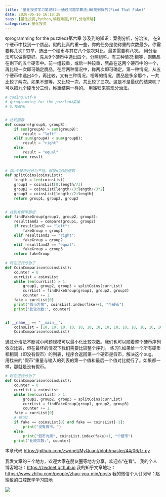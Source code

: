 ```yaml
---
title: '量化投资学习笔记52——通过问题学算法:06找到假的(Find That Fake)'
date: 2020-05-16 16:18:28
tags: [量化投资,Python,编程难题,MIT,分治策略]
categories: 量化投资
---
```

《programming for the puzzled》第六章
涉及到的知识：案例分析，分治法。
在9个硬币中找到一个赝品。假的比真的重一些，你的任务是使称重的次数最少。你需要称几次?
穷举，选出一个硬币与其它八个依次对比，最差需要称八次。
用分治法可以做得更好。先从9个硬币中选出四个，分两组称。有三种情况:相等，则赝品在剩下的五个硬币中。前一组较重，或后一种较重，赝品在这两个硬币中的一个，再比较一次即可确定赝品。在后两种情况中，称两次即可确定。第一种情况，从五个硬币中选出4个，再比较，又有三种情况。相等的情况，赝品是多余那个，一共比较了两次。如果不想等，又比较一次，共比较了三次。这是不是最优的结果呢？可以把九个硬币分三份，称重结果一样的。
用递归来实现分治法。
```python
# coding:utf-8
# 《programming for the puzzled》实操
# 6.找假币


# 比较函数
def compare(groupA, groupB):
    if sum(groupA) > sum(groupB):
        result = "left"
    elif sum(groupA) < sum(groupB):
        result = "right"
    else:
        result = "equal"
    return result
   
   
# 将n个硬币划分为三组，假设n为3的倍数
def splitCoins(coinsList):
    length = len(coinsList)
    group1 = coinsList[0:length//3]
    group2 = coinsList[length//3:length//3*2]
    group3 = coinsList[length//2:length]
    return group1, group2, group3
   
   
# 找到有假币那组
def findFakeGroup(group1, group2, group3):
    result1and2 = compare(group1, group2)
    if result1and2 == "left":
        fakeGroup = group1
    elif result1and2 == "right":
        fakeGroup = group2
    elif result1and2 == "equal":
        fakeGroup = group3
    return fakeGroup
   
# 现在进行分治了
def CoinComparison(coinsList):
    counter = 0
    currList = coinsList
    while len(currList) > 1:
        group1, group2, group3 = splitCoins(currList)
        currList = findFakeGroup(group1, group2, group3)
        counter += 1
    fake = currList[0]
    print("假币为第", coinsList.index(fake)+1, "个硬币")
    print("比较次数:", counter)


if __name__ == "__main__":
    coinsList = [10, 10, 10, 10, 10, 10, 10, 10, 10, 10, 10, 10, 10, 10, 10, 10, 10, 10, 11, 10, 10, 10, 10, 10, 10, 10, 10]
    CoinComparison(coinsList)
```
通过分治法不断减小问题规模可以最小化比较次数。我们也可以顺着整个硬币序列依次比较，但在最坏的情况下我们需要比较整个序列。
练习1.如果给一个所有硬币都相同（即没有假币）的列表，程序会返回第一个硬币是假币，解决这个bug。
用找来的"假币"重量与输入的列表的第一个值和最后一个值对比就行了。如果都一样，那就是没有假币。
```python
# 现在进行分治了
def CoinComparison(coinsList):
    counter = 0
    currList = coinsList
    while len(currList) > 1:
        group1, group2, group3 = splitCoins(currList)
        currList = findFakeGroup(group1, group2, group3)
        counter += 1
    fake = currList[0]
    # 练习1
    if fake == coinsList[0] and fake == coinsList[-1]:
        print("没有假币。")
    else:
        print("假币为第", coinsList.index(fake)+1, "个硬币")
    print("比较次数:", counter)
```

本章代码
https://github.com/zwdnet/MyQuant/blob/master/44/06/fz.py


我发文章的三个地方，欢迎大家在朋友圈等地方分享，欢迎点“在看”。
我的个人博客地址：https://zwdnet.github.io
我的知乎文章地址： https://www.zhihu.com/people/zhao-you-min/posts
我的微信个人订阅号：赵瑜敏的口腔医学学习园地


![](https://zymblog-1258069789.cos.ap-chengdu.myqcloud.com/other/wx.jpg)